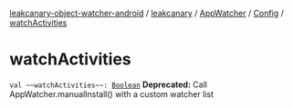 [leakcanary-object-watcher-android](../../../index.md) / [leakcanary](../../index.md) / [AppWatcher](../index.md) / [Config](index.md) / [watchActivities](./watch-activities.md)

# watchActivities

`val ~~watchActivities~~: `[`Boolean`](https://kotlinlang.org/api/latest/jvm/stdlib/kotlin/-boolean/index.html)
**Deprecated:** Call AppWatcher.manualInstall() with a custom watcher list

